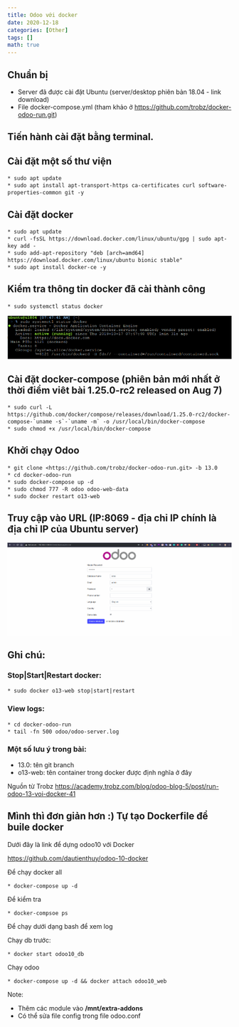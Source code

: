 ```yaml
---
title: Odoo với docker
date: 2020-12-18
categories: [Other]
tags: []
math: true
---
```

## Chuẩn bị

* Server đã được cài đặt Ubuntu (server/desktop phiên bản 18.04 - link download)
* File docker-compose.yml (tham khảo ở <https://github.com/trobz/docker-odoo-run.git>)

## Tiến hành cài đặt bằng terminal.

## Cài đặt một số thư viện
```
* sudo apt update
* sudo apt install apt-transport-https ca-certificates curl software-properties-common git -y
```
## Cài đặt docker
```
* sudo apt update
* curl -fsSL https://download.docker.com/linux/ubuntu/gpg | sudo apt-key add -
* sudo add-apt-repository "deb [arch=amd64] https://download.docker.com/linux/ubuntu bionic stable"
* sudo apt install docker-ce -y
```
## Kiểm tra thông tin docker đã cài thành công
```
* sudo systemctl status docker
```
![](https://raw.githubusercontent.com/vyqyty/vyqyty.github.io/master/assets/img/uploads/docker1.png)

## Cài đặt docker-compose (phiên bản mới nhất ở thời điểm viêt bài 1.25.0-rc2 released on Aug 7)
```
* sudo curl -L https://github.com/docker/compose/releases/download/1.25.0-rc2/docker-compose-`uname -s`-`uname -m` -o /usr/local/bin/docker-compose
* sudo chmod +x /usr/local/bin/docker-compose
```
## Khởi chạy Odoo
```
* git clone <https://github.com/trobz/docker-odoo-run.git> -b 13.0
* cd docker-odoo-run
* sudo docker-compose up -d
* sudo chmod 777 -R odoo odoo-web-data
* sudo docker restart o13-web
```
## Truy cập vào URL (IP:8069 - địa chỉ IP chính là địa chỉ IP của Ubuntu server)

![](https://raw.githubusercontent.com/vyqyty/vyqyty.github.io/master/assets/img/uploads/docker2.png)

## Ghi chú: 

### Stop|Start|Restart docker:
```
* sudo docker o13-web stop|start|restart
```
### View logs:
```
* cd docker-odoo-run
* tail -fn 500 odoo/odoo-server.log
```
### Một số lưu ý trong bài:

* 13.0: tên git branch
* o13-web: tên container trong docker được định nghĩa ở đây

Nguồn từ Trobz <https://academy.trobz.com/blog/odoo-blog-5/post/run-odoo-13-voi-docker-41>

## Mình thì đơn giản hơn :) Tự tạo Dockerfile để buile docker

Dưới đây là link để dựng odoo10 với Docker

<https://github.com/dautienthuy/odoo-10-docker>

Để chạy docker all
```
* docker-compose up -d 
 ```
Để kiểm tra 
```
* docker-compsoe ps
```
Để chạy dưới dạng bash để xem log

Chạy db trước:
```
* docker start odoo10_db
```
Chạy odoo
```
* docker-compose up -d && docker attach odoo10_web
```
Note:

* Thêm các module vào **/mnt/extra-addons**
* Có thể sửa file config trong file odoo.conf

